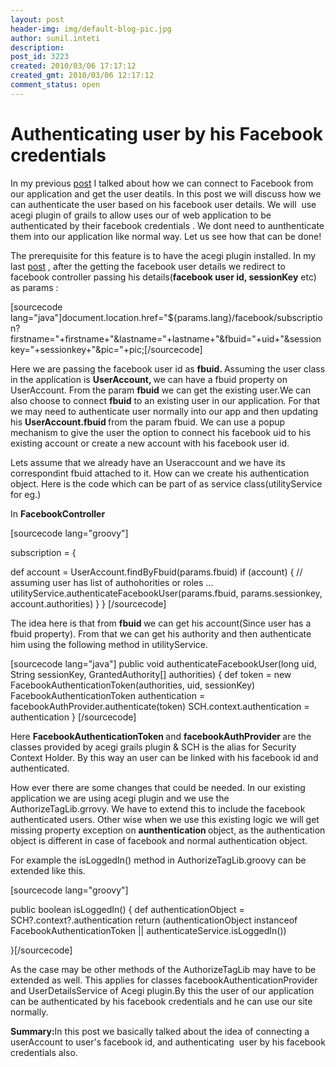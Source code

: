 ```yaml
---
layout: post
header-img: img/default-blog-pic.jpg
author: sunil.inteti
description: 
post_id: 3223
created: 2010/03/06 17:17:12
created_gmt: 2010/03/06 12:17:12
comment_status: open
---
```


# Authenticating user by his Facebook credentials

<p>In my previous <a href="http://xebee.xebia.in/2010/03/06/connect-to-facebook-in-grails-app/" target="_blank">post</a> I talked about how we can connect to Facebook from our application and get the user deatils. In this post we will discuss how we can authenticate the user based on his facebook user details. We will  use  acegi plugin of grails to allow uses our of web application to be authenticated by their facebook credentials . We dont need to aunthenticate them into our application like normal way. Let us see how that can be done!</p>
<!--more-->

<p>The prerequisite for this feature is to have the acegi plugin installed. In my last  <a href="http://xebee.xebia.in/2010/03/06/connect-to-facebook-in-grails-app/" target="_blank">post</a> , after the getting the facebook user details we redirect to facebook controller passing his details(<strong>facebook user id, sessionKey</strong> etc) as params  :</p>
<p>[sourcecode lang="java"]document.location.href=&quot;${params.lang}/facebook/subscription?firstname=&quot;+firstname+&quot;&amp;lastname=&quot;+lastname+&quot;&amp;fbuid=&quot;+uid+&quot;&amp;sessionkey=&quot;+sessionkey+&quot;&amp;pic=&quot;+pic;[/sourcecode]</p>
<p>Here we are passing the facebook user id as <strong>fbuid. </strong>Assuming the user class in the application is <strong>UserAccount, </strong>we can have a fbuid property on UserAccount. From the param <strong>fbuid</strong> we can get the existing user.We can also choose to connect <strong>fbuid</strong> to an existing user in our application. For  that we may need to authenticate user normally into our app and then updating his <strong>UserAccount.fbuid </strong>from the param fbuid. We can use a popup mechanism to give the user the option to connect his facebook uid to his existing account or create a new account with his facebook user id.</p>
<p>Lets assume that we already have an Useraccount and we have its correspondint fbuid attached to it. How can we create  his authentication object.  Here is the code which can be part of as service class(utilityService for eg.)</p>
<p>In <strong>FacebookController</strong></p>
<p>[sourcecode lang="groovy"]</p>
<p>subscription = {</p>
<p>def account = UserAccount.findByFbuid(params.fbuid)
   if (account) {
     // assuming user has list of authohorities or roles ...
     utilityService.authenticateFacebookUser(params.fbuid, params.sessionkey, account.authorities)
   }
}
[/sourcecode]</p>
<p>The idea here is that from <strong>fbuid </strong>we can get his account(Since user has a fbuid property). From that we can get his authority and then authenticate him using the following method in utilityService.</p>
<p>[sourcecode lang="java"]
public void authenticateFacebookUser(long uid, String sessionKey, GrantedAuthority[] authorities) {
    def token = new FacebookAuthenticationToken(authorities, uid, sessionKey)
    FacebookAuthenticationToken authentication = facebookAuthProvider.authenticate(token)
    SCH.context.authentication = authentication
}
[/sourcecode]</p>
<p>Here <strong>FacebookAuthenticationToken </strong>and <strong>facebookAuthProvider </strong>are the classes provided by acegi grails plugin &amp; SCH is the alias for Security Context Holder. By this way an user can be linked with his facebook id and authenticated.</p>
<p>How ever there are some changes that could be needed. In our existing application we are using acegi plugin and we use the AuthorizeTagLib.grrovy. We have to extend this to include the facebook authenticated users. Other wise when we use this existing logic we will get missing property exception on <strong>aunthentication </strong>object, as the authentication object is different in case of facebook and normal authentication object.</p>
<p>For example the isLoggedIn() method in AuthorizeTagLib.groovy can be extended like this.</p>
<p>[sourcecode lang="groovy"]</p>
<p>public boolean isLoggedIn() {
def authenticationObject = SCH?.context?.authentication
return (authenticationObject instanceof FacebookAuthenticationToken || authenticateService.isLoggedIn())</p>
<p>}[/sourcecode]</p>
<p>As the case may be other methods of the AuthorizeTagLib may have to be extended as well. This applies for classes facebookAuthenticationProvider and UserDetailsService of  Acegi plugin.By this the user of our application can be authenticated by his facebook credentials and he can use our site normally.</p>
<p><strong>Summary:</strong>In this post we basically talked about the idea of connecting a userAccount to user's facebook id, and authenticating   user by his facebook credentials also.</p>